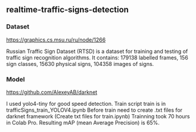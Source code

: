 ## realtime-traffic-signs-detection

### Dataset
https://graphics.cs.msu.ru/ru/node/1266

Russian Traffic Sign Dataset (RTSD) is a dataset for training and testing of traffic sign recognition algorithms. It contains:
179138 labelled frames,
156 sign classes,
15630 physical signs,
104358 images of signs.

### Model
https://github.com/AlexeyAB/darknet

I used yolo4-tiny for good speed detection.
Train script train is in trafficSigns_train_YOLOV4.ipynb
Before train need to create .txt files for darknet framework (Create txt files for train.ipynb)
Trainning took 70 hours in Colab Pro.
Resulting mAP (mean Average Precision) is 65%.




